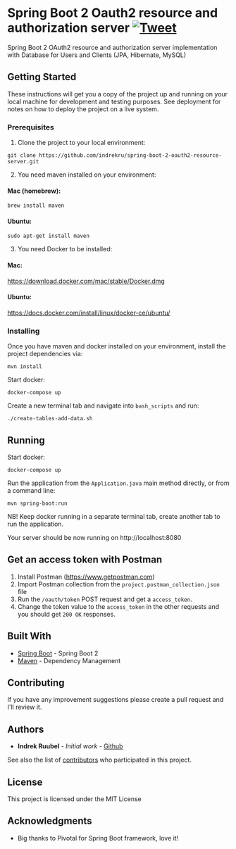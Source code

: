 # Spring Boot 2 Oauth2 resource and authorization server [![Tweet](https://img.shields.io/twitter/url/http/shields.io.svg?style=social)](https://twitter.com/intent/tweet?text=Check%20out%20Spring%20Boot%202%20Oauth2%20resource%20and%20authorization%20server%20example%20https%3A%2F%2Fgithub.com%2Findrekru%2Fspring-boot-2-oauth2-resource-server)

Spring Boot 2 OAuth2 resource and authorization server implementation with Database for Users and Clients (JPA, Hibernate, MySQL)

## Getting Started

These instructions will get you a copy of the project up and running on your local machine for development and testing purposes. See deployment for notes on how to deploy the project on a live system.

### Prerequisites

1. Clone the project to your local environment:
```
git clone https://github.com/indrekru/spring-boot-2-oauth2-resource-server.git
```

2. You need maven installed on your environment:

#### Mac (homebrew):

```
brew install maven
```
#### Ubuntu:
```
sudo apt-get install maven
```

3. You need Docker to be installed:

#### Mac:
https://download.docker.com/mac/stable/Docker.dmg

#### Ubuntu:
https://docs.docker.com/install/linux/docker-ce/ubuntu/

### Installing

Once you have maven and docker installed on your environment, install the project dependencies via:

```
mvn install
```

Start docker:

```
docker-compose up
```

Create a new terminal tab and navigate into `bash_scripts` and run:
```
./create-tables-add-data.sh
```

## Running

Start docker:
```
docker-compose up
```

Run the application from the `Application.java` main method directly,
or from a command line:
```
mvn spring-boot:run
```

NB! Keep docker running in a separate terminal tab, create another tab to run the application.

Your server should be now running on http://localhost:8080

## Get an access token with Postman

1. Install Postman (https://www.getpostman.com)
2. Import Postman collection from the `project.postman_collection.json` file
3. Run the `/oauth/token` POST request and get a `access_token`.
4. Change the token value to the `access_token` in the other requests and you should get `200 OK` responses.

## Built With

* [Spring Boot](https://spring.io/projects/spring-boot) - Spring Boot 2
* [Maven](https://maven.apache.org/) - Dependency Management

## Contributing

If you have any improvement suggestions please create a pull request and I'll review it.


## Authors

* **Indrek Ruubel** - *Initial work* - [Github](https://github.com/indrekru)

See also the list of [contributors](https://github.com/indrekru/design-patterns-spring-boot/graphs/contributors) who participated in this project.

## License

This project is licensed under the MIT License

## Acknowledgments

* Big thanks to Pivotal for Spring Boot framework, love it!
